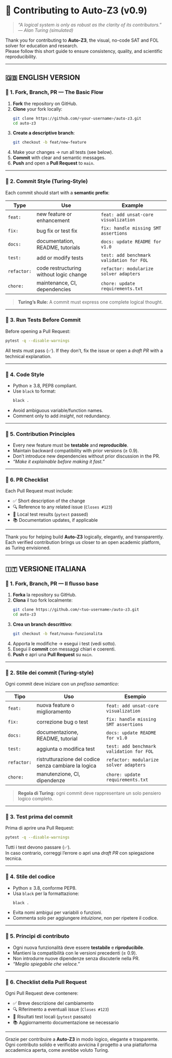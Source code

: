 # 🤝 Contributing to Auto-Z3 (v0.9)

> *“A logical system is only as robust as the clarity of its contributors.” — Alan Turing (simulated)*

Thank you for contributing to **Auto-Z3**, the visual, no-code SAT and FOL solver for education and research.  
Please follow this short guide to ensure consistency, quality, and scientific reproducibility.

---

## 🇬🇧 **ENGLISH VERSION**

### 🧩 1. Fork, Branch, PR — The Basic Flow

1. **Fork** the repository on GitHub.
2. **Clone** your fork locally:
   ```bash
   git clone https://github.com/<your-username>/auto-z3.git
   cd auto-z3
   ```
3. **Create a descriptive branch**:
   ```bash
   git checkout -b feat/new-feature
   ```
4. Make your changes → run all tests (see below).
5. **Commit** with clear and semantic messages.
6. **Push** and open a **Pull Request** to `main`.

---

### 🧠 2. Commit Style (Turing‑Style)

Each commit should start with a **semantic prefix**:

| Type | Use | Example |
|------|------|----------|
| `feat:` | new feature or enhancement | `feat: add unsat-core visualization` |
| `fix:` | bug fix or test fix | `fix: handle missing SMT assertions` |
| `docs:` | documentation, README, tutorials | `docs: update README for v1.0` |
| `test:` | add or modify tests | `test: add benchmark validation for FOL` |
| `refactor:` | code restructuring without logic change | `refactor: modularize solver adapters` |
| `chore:` | maintenance, CI, dependencies | `chore: update requirements.txt` |

> **Turing’s Rule:** A commit must express one complete logical thought.

---

### 🧪 3. Run Tests Before Commit

Before opening a Pull Request:
```bash
pytest -q --disable-warnings
```
All tests must pass (✅). If they don’t, fix the issue or open a *draft PR* with a technical explanation.

---

### 🧱 4. Code Style

- Python ≥ 3.8, PEP8 compliant.
- Use `black` to format:
  ```bash
  black .
  ```
- Avoid ambiguous variable/function names.
- Comment only to add *insight*, not redundancy.

---

### 🔬 5. Contribution Principles

- Every new feature must be **testable** and **reproducible**.
- Maintain backward compatibility with prior versions (≥ 0.9).
- Don’t introduce new dependencies without prior discussion in the PR.
- *“Make it explainable before making it fast.”*

---

### 🧾 6. PR Checklist

Each Pull Request must include:

- ✅ Short description of the change
- 🔍 Reference to any related issue (`Closes #123`)
- 🧪 Local test results (`pytest` passed)
- 📚 Documentation updates, if applicable

---

Thank you for helping build **Auto‑Z3** logically, elegantly, and transparently.  
Each verified contribution brings us closer to an open academic platform, as Turing envisioned.

---

## 🇮🇹 **VERSIONE ITALIANA**

### 🧩 1. Fork, Branch, PR — Il flusso base

1. **Forka** la repository su GitHub.  
2. **Clona** il tuo fork localmente:
   ```bash
   git clone https://github.com/<tuo-username>/auto-z3.git
   cd auto-z3
   ```
3. **Crea un branch descrittivo**:
   ```bash
   git checkout -b feat/nuova-funzionalita
   ```
4. Apporta le modifiche → esegui i test (vedi sotto).
5. Esegui il **commit** con messaggi chiari e coerenti.
6. **Push** e apri una **Pull Request** su `main`.

---

### 🧠 2. Stile dei commit (Turing‑style)

Ogni commit deve iniziare con un *prefisso semantico*:

| Tipo | Uso | Esempio |
|------|------|----------|
| `feat:` | nuova feature o miglioramento | `feat: add unsat-core visualization` |
| `fix:` | correzione bug o test | `fix: handle missing SMT assertions` |
| `docs:` | documentazione, README, tutorial | `docs: update README for v1.0` |
| `test:` | aggiunta o modifica test | `test: add benchmark validation for FOL` |
| `refactor:` | ristrutturazione del codice senza cambiare la logica | `refactor: modularize solver adapters` |
| `chore:` | manutenzione, CI, dipendenze | `chore: update requirements.txt` |

> **Regola di Turing:** ogni commit deve rappresentare un solo pensiero logico completo.

---

### 🧪 3. Test prima del commit

Prima di aprire una Pull Request:
```bash
pytest -q --disable-warnings
```
Tutti i test devono passare (✅).  
In caso contrario, correggi l’errore o apri una *draft PR* con spiegazione tecnica.

---

### 🧱 4. Stile del codice

- Python ≥ 3.8, conforme PEP8.  
- Usa `black` per la formattazione:
  ```bash
  black .
  ```
- Evita nomi ambigui per variabili o funzioni.  
- Commenta solo per aggiungere *intuizione*, non per ripetere il codice.

---

### 🔬 5. Principi di contributo

- Ogni nuova funzionalità deve essere **testabile** e **riproducibile**.  
- Mantieni la compatibilità con le versioni precedenti (≥ 0.9).  
- Non introdurre nuove dipendenze senza discuterle nella PR.  
- *“Meglio spiegabile che veloce.”*

---

### 🧾 6. Checklist della Pull Request

Ogni Pull Request deve contenere:

- ✅ Breve descrizione del cambiamento  
- 🔍 Riferimento a eventuali issue (`Closes #123`)  
- 🧪 Risultati test locali (`pytest` passato)  
- 📚 Aggiornamento documentazione se necessario

---

Grazie per contribuire a **Auto‑Z3** in modo logico, elegante e trasparente.  
Ogni contributo solido e verificato avvicina il progetto a una piattaforma accademica aperta, come avrebbe voluto Turing.

